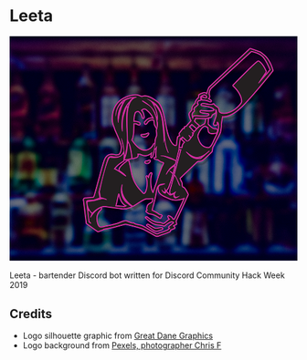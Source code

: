 # Leeta

![Leeta](images/leetalogo-readme.png)

Leeta - bartender Discord bot written for Discord Community Hack Week 2019

## Credits

* Logo silhouette graphic from [Great Dane Graphics](https://www.greatdanegraphics.com/female-bartender)
* Logo background from [Pexels, photographer Chris F](https://www.pexels.com/@chris-f-38966)
